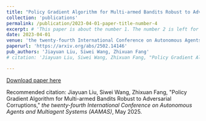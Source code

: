 ```yaml
---
title: "Policy Gradient Algorithm for Multi-armed Bandits Robust to Adversarial Corruptions"
collection: 'publications'
permalink: /publication/2023-04-01-paper-title-number-4
excerpt: # 'This paper is about the number 1. The number 2 is left for future work.'
date: 2023-04-01
venue: 'the twenty-fourth International Conference on Autonomous Agents and Multiagent Systems (AAMAS)'
paperurl: 'https://arxiv.org/abs/2502.14146'
pub_authors: 'Jiayuan Liu, Siwei Wang, Zhixuan Fang'
# citation: 'Jiayuan Liu, Siwei Wang, Zhixuan Fang, "Policy Gradient Algorithm for Multi-armed Bandits Robust to Adversarial Corruptions," <i>the twenty-fourth International Conference on Autonomous Agents and Multiagent Systems (AAMAS)</i>, May 2025. '

---
```

<!-- This paper is about the number 1. The number 2 is left for future work. -->

[Download paper here](https://arxiv.org/abs/2502.14146)

Recommended citation: Jiayuan Liu, Siwei Wang, Zhixuan Fang, "Policy Gradient Algorithm for Multi-armed Bandits Robust to Adversarial Corruptions," <i>the twenty-fourth International Conference on Autonomous Agents and Multiagent Systems (AAMAS)</i>, May 2025.